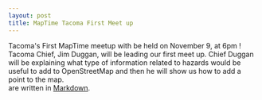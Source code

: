 ```yaml
---
layout: post
title: MapTime Tacoma First Meet up
---
```


Tacoma's First MapTime meetup with be held on November 9, at 6pm ! Tacoma Chief, Jim Duggan, will be leading our first meet up. Chief Duggan will be explaining what type of information related to hazards would be useful to add to OpenStreetMap and then he will show us how to add a point to the map.  
are written in [Markdown](https://guides.github.com/features/mastering-markdown/).
